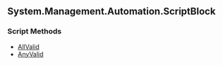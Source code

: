 ## System.Management.Automation.ScriptBlock


### Script Methods


* [AllValid](AllValid.md)
* [AnyValid](AnyValid.md)
